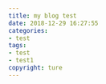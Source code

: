 ```yaml
---
title: my blog test
date: 2018-12-29 16:27:55
categories: 
- test
tags:
- test
- test1
copyright: ture
---
```

